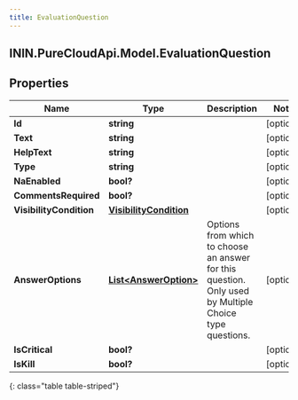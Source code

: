 ```yaml
---
title: EvaluationQuestion
---
```

## ININ.PureCloudApi.Model.EvaluationQuestion

## Properties

|Name | Type | Description | Notes|
|------------ | ------------- | ------------- | -------------|
| **Id** | **string** |  | [optional] |
| **Text** | **string** |  | [optional] |
| **HelpText** | **string** |  | [optional] |
| **Type** | **string** |  | [optional] |
| **NaEnabled** | **bool?** |  | [optional] |
| **CommentsRequired** | **bool?** |  | [optional] |
| **VisibilityCondition** | [**VisibilityCondition**](VisibilityCondition.html) |  | [optional] |
| **AnswerOptions** | [**List&lt;AnswerOption&gt;**](AnswerOption.html) | Options from which to choose an answer for this question. Only used by Multiple Choice type questions. | [optional] |
| **IsCritical** | **bool?** |  | [optional] |
| **IsKill** | **bool?** |  | [optional] |
{: class="table table-striped"}


